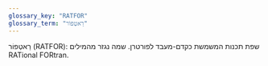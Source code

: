 ```yaml
---
glossary_key: "RATFOR"
glossary_term: "רַאטְפוֹר"
---
```


רַאטְפוֹר (RATFOR): שפת תכנות המשמשת כקדם-מעבד לפורטרן. שמה נגזר מהמילים RATional FORtran.
